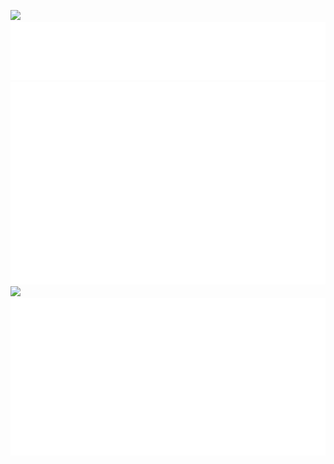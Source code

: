 <img src="https://raw.githubusercontent.com/Styx1001/lox/017694f29585a611187973a9e767c5e21dac60b4/metrics.repository.svg?token=AJB73JIXHQZHM5KPIYPXVT3APPUGO"><img src="https://raw.githubusercontent.com/lowlighter/lowlighter/24978044ed771895e7960809831b3121accedb7a/metrics.plugin.languages.svg">
<img src="https://raw.githubusercontent.com/lowlighter/lowlighter/24978044ed771895e7960809831b3121accedb7a/metrics.plugin.achievements.svg">
<img src="https://qph.fs.quoracdn.net/main-qimg-9209d5043016e1d962b6cb27e8338372">
<img src="https://raw.githubusercontent.com/lowlighter/lowlighter/24978044ed771895e7960809831b3121accedb7a/metrics.plugin.anilist.characters.svg">
